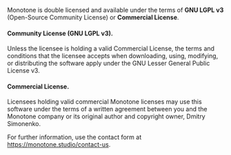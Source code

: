 
Monotone is double licensed and available under the terms of **GNU LGPL v3** (Open-Source Community License) or **Commercial License**.


#### Community License (GNU LGPL v3).


Unless the licensee is holding a valid Commercial License, the terms and conditions that the licensee accepts when downloading, using, modifying, or distributing the software apply under the GNU Lesser General Public License v3.


#### Commercial License.


Licensees holding valid commercial Monotone licenses may use this software under the terms of a written agreement between you and the Monotone company or its original author and copyright owner, Dmitry Simonenko.


For further information, use the contact form at https://monotone.studio/contact-us.
